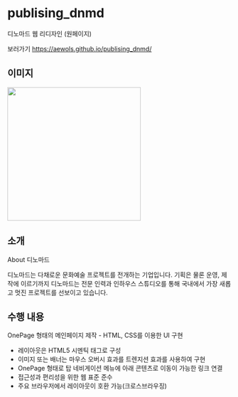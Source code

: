 # publising_dnmd
디노마드 웹 리디자인 (원페이지)

보러가기 https://aewols.github.io/publising_dnmd/


## 이미지
<img src="publishing_pbg_2.png" width="300">

## 소개
About 디노마드

디노마드는 다채로운 문화예술 프로젝트를 전개하는 기업입니다.
기획은 물론 운영, 제작에 이르기까지 디노마드는 전문 인력과
인하우스 스튜디오를 통해 국내에서 가장 새롭고 멋진 프로젝트를
선보이고 있습니다.

## 수행 내용
OnePage 형태의 메인페이지 제작 - HTML, CSS를 이용한 UI 구현

* 레이아웃은 HTML5 시멘틱 태그로 구성
* 이미지 또는 배너는 마우스 오버시 효과를 트렌지션 효과를 사용하여 구현
* OnePage 형태로 탑 네비게이션 메뉴에 아래 콘텐츠로 이동이 가능한 링크 연결
* 접근성과 편리성을 위한 웹 표준 준수
* 주요 브라우저에서 레이아웃이 호환 가능(크로스브라우징)
